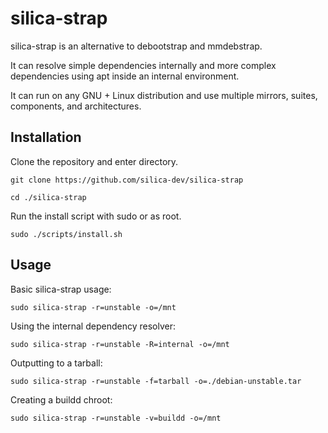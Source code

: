 # silica-strap

silica-strap is an alternative to debootstrap and mmdebstrap.

It can resolve simple dependencies internally and more complex dependencies using apt inside an internal environment.

It can run on any GNU + Linux distribution and use multiple mirrors, suites, components, and architectures.

## Installation

Clone the repository and enter directory.

```
git clone https://github.com/silica-dev/silica-strap

cd ./silica-strap
```

Run the install script with sudo or as root.

```
sudo ./scripts/install.sh
```

## Usage

Basic silica-strap usage:

```
sudo silica-strap -r=unstable -o=/mnt
```

Using the internal dependency resolver:

```
sudo silica-strap -r=unstable -R=internal -o=/mnt
```

Outputting to a tarball:

```
sudo silica-strap -r=unstable -f=tarball -o=./debian-unstable.tar
```

Creating a buildd chroot:

```
sudo silica-strap -r=unstable -v=buildd -o=/mnt
```

